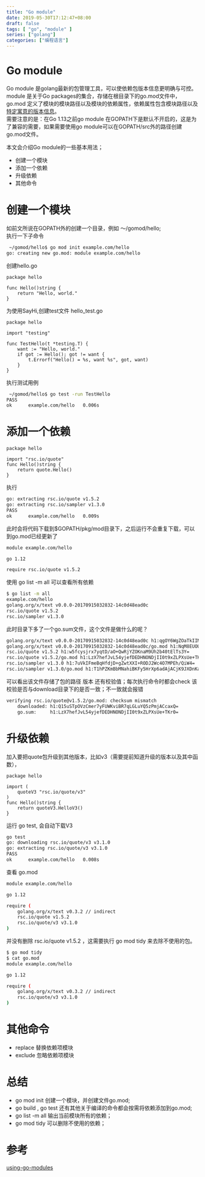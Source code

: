 ```yaml
---
title: "Go module"
date: 2019-05-30T17:12:47+08:00
draft: false
tags: [ "go", "module" ]
series: ["golang"]
categories: ["编程语言"]
---
```


# Go module
Go module 是golang最新的包管理工具，可以使依赖包版本信息更明确与可控。module 是关于Go packages的集合，存储在根目录下的go.mod文件中，go.mod 定义了模块的模块路径以及模块的依赖属性，依赖属性包含模块路径以及[特定寓意的版本信息](https://semver.org/lang/zh-CN/)。  
需要注意的是：在Go 1.13之前go module 在GOPATH下是默认不开启的，这是为了兼容的需要，如果需要使用go module可以在GOPATH/src外的路径创建go.mod文件。

本文会介绍Go module的一些基本用法； 
 
 - 创建一个模块  
 - 添加一个依赖  
 - 升级依赖  
 - 其他命令


# 创建一个模块
如前文所说在GOPATH外的创建一个目录，例如 ～/gomod/hello;  
执行一下子命令
```bash
 ~/gomod/hello$ go mod init example.com/hello
go: creating new go.mod: module example.com/hello
```

创建hello.go 
```golang
package hello

func Hello()string {
	return "Hello, world."
}
```

为使用SayHi,创建test文件 hello_test.go
```golang
package hello

import "testing"

func TestHello(t *testing.T) {
	want := "Hello, world."
	if got := Hello(); got != want {
		t.Errorf("Hello() = %s, want %s", got, want)
	}
}
```
执行测试用例
```bash
 ~/gomod/hello$ go test -run TestHello
PASS
ok  	example.com/hello	0.006s

```

# 添加一个依赖

```golang
package hello

import "rsc.io/quote"
func Hello()string {
	return quote.Hello()
}
```
执行
```bash
go: extracting rsc.io/quote v1.5.2
go: extracting rsc.io/sampler v1.3.0
PASS
ok  	example.com/hello	0.009s
```
此时会将代码下载到$GOPATH/pkg/mod目录下，之后运行不会重复下载，可以到go.mod已经更新了
```bash
module example.com/hello

go 1.12

require rsc.io/quote v1.5.2
```
使用 go list -m all 可以查看所有依赖
```bash
$ go list -m all
example.com/hello
golang.org/x/text v0.0.0-20170915032832-14c0d48ead0c
rsc.io/quote v1.5.2
rsc.io/sampler v1.3.0
```
此时目录下多了一个go.sum文件，这个文件是做什么的呢？
```bash
golang.org/x/text v0.0.0-20170915032832-14c0d48ead0c h1:qgOY6WgZOaTkIIMiVjBQcw93ERBE4m30iBm00nkL0i8=
golang.org/x/text v0.0.0-20170915032832-14c0d48ead0c/go.mod h1:NqM8EUOU14njkJ3fqMW+pc6Ldnwhi/IjpwHt7yyuwOQ=
rsc.io/quote v1.5.2 h1:w5fcysjrx7yqtD/aO+QwRjYZOKnaM9Uh2b40tElTs3Y=
rsc.io/quote v1.5.2/go.mod h1:LzX7hefJvL54yjefDEDHNONDjII0t9xZLPXsUe+TKr0=
rsc.io/sampler v1.3.0 h1:7uVkIFmeBqHfdjD+gZwtXXI+RODJ2Wc4O7MPEh/QiW4=
rsc.io/sampler v1.3.0/go.mod h1:T1hPZKmBbMNahiBKFy5HrXp6adAjACjK9JXDnKaTXpA=
```
可以看出该文件存储了包的路径 版本 还有校验值；每次执行命令时都会check 该校验是否与download目录下的是否一致；不一致就会报错
```bash
verifying rsc.io/quote@v1.5.2/go.mod: checksum mismatch
	downloaded: h1:Q15uSTpOVzCmer7yFUWKviBR7qLGLuYQ5zPmjACcaxQ=
	go.sum:     h1:LzX7hefJvL54yjefDEDHNONDjII0t9xZLPXsUe+TKr0=
```

# 升级依赖
加入要把quote包升级到其他版本，比如v3（需要提前知道升级的版本以及其中函数），
```golang
package hello

import (
	quoteV3 "rsc.io/quote/v3"
)
func Hello()string {
	return quoteV3.HelloV3()
}
```
运行 go test, 会自动下载V3
```bash
go test
go: downloading rsc.io/quote/v3 v3.1.0
go: extracting rsc.io/quote/v3 v3.1.0
PASS
ok  	example.com/hello	0.008s
```
查看 go.mod 
```bash
module example.com/hello

go 1.12

require (
	golang.org/x/text v0.3.2 // indirect
	rsc.io/quote v1.5.2
	rsc.io/quote/v3 v3.1.0
)
```
并没有删除 	rsc.io/quote v1.5.2 ，这需要执行 go mod tidy 来去除不使用的包。
```bash
$ go mod tidy
$ cat go.mod
module example.com/hello

go 1.12

require (
	golang.org/x/text v0.3.2 // indirect
	rsc.io/quote/v3 v3.1.0
)
```

# 其他命令

- replace 替换依赖项模块
- exclude 忽略依赖项模块

# 总结

-  go mod init 创建一个模块，并创建文件go.mod;
-  go build , go test 还有其他关于编译的命令都会按需将依赖添加到go.mod;
-  go list -m all 输出当前模块所有的依赖；
-  go mod tidy 可以删除不使用的依赖；

# 参考
[using-go-modules](https://blog.golang.org/using-go-modules)